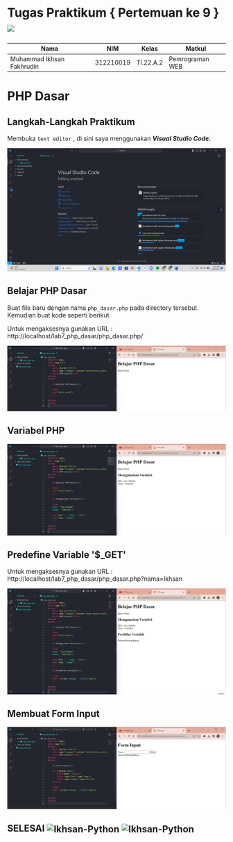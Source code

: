 # Tugas Praktikum { Pertemuan ke 9 } <img src=https://seeklogo.com/images/E/elephpant-mascot-php-logo-4C78D1AC4E-seeklogo.com.png width="120px" >


|**Nama**|**NIM**|**Kelas**|**Matkul**|
|----|---|-----|------|
|Muhammad Ikhsan Fakhrudin|312210019|TI.22.A.2|Pemrograman WEB|

# PHP Dasar

## Langkah-Langkah Praktikum

Membuka ``text editor`` , di sini saya menggunakan ***Visual Studio Code.***

![](screenshot/Home%20Screen%20VSC.png)

## Belajar PHP Dasar

Buat file baru dengan nama ``php_dasar.php`` pada directory tersebut. Kemudian buat kode seperti berikut.

Untuk mengaksesnya gunakan URL : http://localhost/lab7_php_dasar/php_dasar.php/

![](screenshot/ss1.png)

## Variabel PHP

![](screenshot/ss2.png)

## Predefine Variable '$_GET'

Untuk mengaksesnya gunakan URL : http://localhost/lab7_php_dasar/php_dasar.php?nama=Ikhsan

![](screenshot/ss3.png)

## Membuat Form Input

![](screenshot/ss4.png)












## SELESAI <img align="center" alt="Ikhsan-Python" height="40" width="45" src="https://em-content.zobj.net/source/microsoft-teams/337/student_1f9d1-200d-1f393.png"> <img align="center" alt="Ikhsan-Python" height="40" width="45" src="https://em-content.zobj.net/thumbs/160/twitter/348/flag-indonesia_1f1ee-1f1e9.png">
